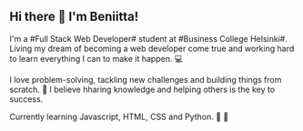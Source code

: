 ## Hi there 👋 I'm Beniitta!

I'm a #Full Stack Web Developer# student at #Business College Helsinki#. Living my dream of becoming a web developer come true and working hard to learn everything I can to make it happen. 💻

I love problem-solving, tackling new challenges and building things from scratch. 🚀 I believe hharing knowledge and helping others is the key to success. 

Currently learning Javascript, HTML, CSS and Python. 🐍 🌸
